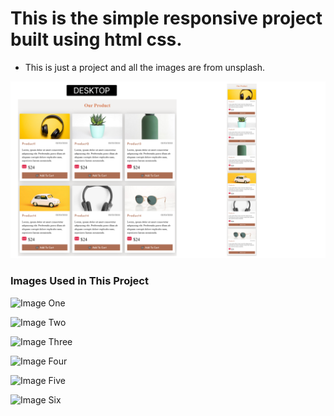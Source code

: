 # This is the simple responsive project built using html css.

- This is just a project and all the images are from unsplash.

[![Live Url](./ProductCard.png)]()

### Images Used in This Project

![Image One](https://unsplash.com/photos/flatlay-photography-of-wireless-headphones-PDX_a_82obo)

![Image Two](https://unsplash.com/photos/green-succulent-in-teal-ceramic-vase-miziNqvJx5M)

![Image Three](https://unsplash.com/photos/green-bottle-on-white-table-reEySFadyJQ)

![Image Four](https://unsplash.com/photos/white-volkswagen-beetle-coupe-scale-model-p0OlRAAYXLY)

![Image Five](https://unsplash.com/photos/black-and-silver-headphones-on-white-surface-LSNJ-pltdu8)

![Image Six](https://unsplash.com/photos/gold-colored-framed-hippie-sunglasses-on-white-surface-1-nx1QR5dTE)
